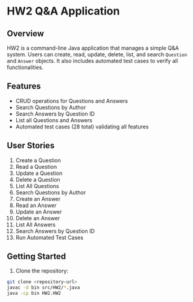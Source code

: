 # HW2 Q&A Application

## Overview
HW2 is a command-line Java application that manages a simple Q&A system. Users can create, read, update, delete, list, and search `Question` and `Answer` objects. It also includes automated test cases to verify all functionalities.

## Features
- CRUD operations for Questions and Answers
- Search Questions by Author
- Search Answers by Question ID
- List all Questions and Answers
- Automated test cases (28 total) validating all features

## User Stories
1. Create a Question
2. Read a Question
3. Update a Question
4. Delete a Question
5. List All Questions
6. Search Questions by Author
7. Create an Answer
8. Read an Answer
9. Update an Answer
10. Delete an Answer
11. List All Answers
12. Search Answers by Question ID
13. Run Automated Test Cases

## Getting Started
1. Clone the repository:
```bash
git clone <repository-url>
javac -d bin src/HW2/*.java
java -cp bin HW2.HW2
